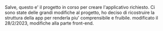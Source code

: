 Salve,
questo e' il progetto in corso per creare l'applicativo richiesto.
Ci sono state delle grandi modifiche al progetto, ho deciso di ricostruire la struttura della app per renderla piu' comprensibile e fruibile.
modificato il 28/2/2023, modifiche alla parte front-end.

